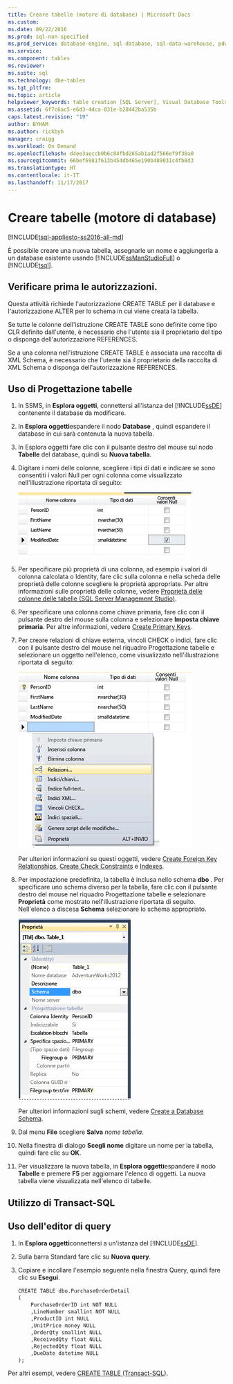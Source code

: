 ```yaml
---
title: Creare tabelle (motore di database) | Microsoft Docs
ms.custom: 
ms.date: 09/22/2016
ms.prod: sql-non-specified
ms.prod_service: database-engine, sql-database, sql-data-warehouse, pdw
ms.service: 
ms.component: tables
ms.reviewer: 
ms.suite: sql
ms.technology: dbe-tables
ms.tgt_pltfrm: 
ms.topic: article
helpviewer_keywords: table creation [SQL Server], Visual Database Tools
ms.assetid: 6f7c6ac5-e6d3-4dca-831e-b28442ba535b
caps.latest.revision: "19"
author: BYHAM
ms.author: rickbyh
manager: craigg
ms.workload: On Demand
ms.openlocfilehash: d4ee3aeccb0b6c84fbd265ab1ad2f566ef9f30a0
ms.sourcegitcommit: 66bef6981f613b454db465e190b489031c4fb8d3
ms.translationtype: HT
ms.contentlocale: it-IT
ms.lasthandoff: 11/17/2017
---
```

# <a name="create-tables-database-engine"></a>Creare tabelle (motore di database)
[!INCLUDE[tsql-appliesto-ss2016-all-md](../../includes/tsql-appliesto-ss2016-all-md.md)]

  È possibile creare una nuova tabella, assegnarle un nome e aggiungerla a un database esistente usando [!INCLUDE[ssManStudioFull](../../includes/ssmanstudiofull-md.md)] o [!INCLUDE[tsql](../../includes/tsql-md.md)].  
  

  
##  <a name="Permissions"></a> Verificare prima le autorizzazioni.  
Questa attività richiede l'autorizzazione CREATE TABLE per il database e l'autorizzazione ALTER per lo schema in cui viene creata la tabella.  
  
 Se tutte le colonne dell'istruzione CREATE TABLE sono definite come tipo CLR definito dall'utente, è necessario che l'utente sia il proprietario del tipo o disponga dell'autorizzazione REFERENCES.  
  
 Se a una colonna nell'istruzione CREATE TABLE è associata una raccolta di XML Schema, è necessario che l'utente sia il proprietario della raccolta di XML Schema o disponga dell'autorizzazione REFERENCES.  
  
 
## <a name="using-table-designer"></a>Uso di Progettazione tabelle  
  
1.  In SSMS, in **Esplora oggetti**, connettersi all'istanza del [!INCLUDE[ssDE](../../includes/ssde-md.md)] contenente il database da modificare.  
  
2.  In **Esplora oggetti**espandere il nodo **Database** , quindi espandere il database in cui sarà contenuta la nuova tabella.  
  
3.  In Esplora oggetti fare clic con il pulsante destro del mouse sul nodo **Tabelle** del database, quindi su **Nuova tabella**.  
  
4.  Digitare i nomi delle colonne, scegliere i tipi di dati e indicare se sono consentiti i valori Null per ogni colonna come visualizzato nell'illustrazione riportata di seguito:  
  
     ![AddColumnsinTableDesigner](../../relational-databases/tables/media/addcolumnsintabledesigner.gif "AddColumnsinTableDesigner")  
  
5.  Per specificare più proprietà di una colonna, ad esempio i valori di colonna calcolata o Identity, fare clic sulla colonna e nella scheda delle proprietà delle colonne scegliere le proprietà appropriate. Per altre informazioni sulle proprietà delle colonne, vedere [Proprietà delle colonne delle tabelle &#40;SQL Server Management Studio&#41;](../../relational-databases/tables/table-column-properties-sql-server-management-studio.md).  
  
6.  Per specificare una colonna come chiave primaria, fare clic con il pulsante destro del mouse sulla colonna e selezionare **Imposta chiave primaria**. Per altre informazioni, vedere [Create Primary Keys](../../relational-databases/tables/create-primary-keys.md).  
  
7.  Per creare relazioni di chiave esterna, vincoli CHECK o indici, fare clic con il pulsante destro del mouse nel riquadro Progettazione tabelle e selezionare un oggetto nell'elenco, come visualizzato nell'illustrazione riportata di seguito:  
  
     ![AddTableObjects](../../relational-databases/tables/media/addtableobjects.gif "AddTableObjects")  
  
     Per ulteriori informazioni su questi oggetti, vedere [Create Foreign Key Relationships](../../relational-databases/tables/create-foreign-key-relationships.md), [Create Check Constraints](../../relational-databases/tables/create-check-constraints.md) e [Indexes](../../relational-databases/indexes/indexes.md).  
  
8.  Per impostazione predefinita, la tabella è inclusa nello schema **dbo** . Per specificare uno schema diverso per la tabella, fare clic con il pulsante destro del mouse nel riquadro Progettazione tabelle e selezionare **Proprietà** come mostrato nell'illustrazione riportata di seguito. Nell'elenco a discesa **Schema** selezionare lo schema appropriato.  
  
     ![Specifyatableschema](../../relational-databases/tables/media/specifyatableschema.gif "Specifyatableschema")  
  
     Per ulteriori informazioni sugli schemi, vedere [Create a Database Schema](../../relational-databases/security/authentication-access/create-a-database-schema.md).  
  
9. Dal menu **File** scegliere **Salva** *nome tabella*.  
  
10. Nella finestra di dialogo **Scegli nome** digitare un nome per la tabella, quindi fare clic su **OK**.  
  
11. Per visualizzare la nuova tabella, in **Esplora oggetti**espandere il nodo **Tabelle** e premere **F5** per aggiornare l'elenco di oggetti. La nuova tabella viene visualizzata nell'elenco di tabelle.  
  
##  <a name="TsqlProcedure"></a> Utilizzo di Transact-SQL  
  
## <a name="using-query-editor"></a>Uso dell'editor di query  
  
1.  In **Esplora oggetti**connettersi a un'istanza del [!INCLUDE[ssDE](../../includes/ssde-md.md)].  
  
2.  Sulla barra Standard fare clic su **Nuova query**.  
  
3.  Copiare e incollare l'esempio seguente nella finestra Query, quindi fare clic su **Esegui**.  
  
    ```  
    CREATE TABLE dbo.PurchaseOrderDetail  
    (  
        PurchaseOrderID int NOT NULL  
        ,LineNumber smallint NOT NULL  
        ,ProductID int NULL  
        ,UnitPrice money NULL  
        ,OrderQty smallint NULL  
        ,ReceivedQty float NULL  
        ,RejectedQty float NULL  
        ,DueDate datetime NULL  
    );  
    ```  
  
 Per altri esempi, vedere [CREATE TABLE &#40;Transact-SQL&#41;](../../t-sql/statements/create-table-transact-sql.md).  
  
  
